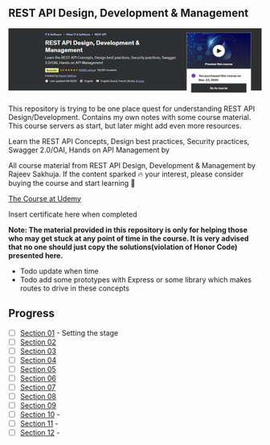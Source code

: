 ## REST API Design, Development & Management

![REST API Design, Development & Management](restApiDesingLogo.PNG)

This repository is trying to be one place quest for understanding REST API Design/Development. Contains my own notes with some course material.
This course servers as start, but later might add even more resources.

Learn the REST API Concepts, Design best practices, Security practices, Swagger 2.0/OAI, Hands on API Management by

All course material from REST API Design, Development & Management by Rajeev Sakhuja. 
If the content sparked :fire: your interest, please consider buying the course and start learning :book:

[The Course at Udemy](https://www.udemy.com/course/rest-api/)   

Insert certificate here when completed

**Note: The material provided in this repository is only for helping those who may get stuck at any point of time in the course. It is very advised that no one should just copy the solutions(violation of Honor Code) presented here.**


- Todo update when time
- Todo add some prototypes with Express or some library which makes routes to drive in these concepts  

## Progress
- [ ] [Section 01](#) - Setting the stage
- [ ] [Section 02](#) 
- [ ] [Section 03](#) 
- [ ] [Section 04](#) 
- [ ] [Section 05](#) 
- [ ] [Section 06](#) 
- [ ] [Section 07](#) 
- [ ] [Section 08](#) 
- [ ] [Section 09](#) 
- [ ] [Section 10](#) - 
- [ ] [Section 11](#) - 
- [ ] [Section 12](#) - 